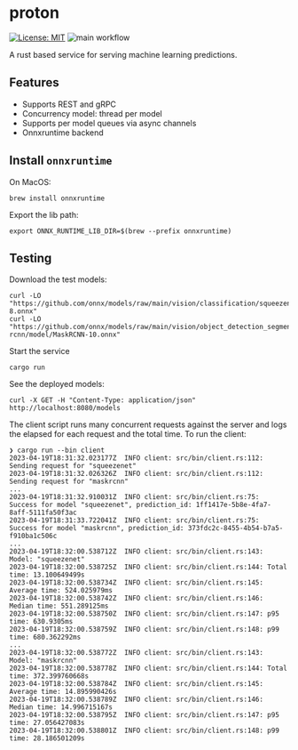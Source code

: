 # proton

[![License: MIT](https://img.shields.io/badge/License-MIT-yellow.svg)](https://opensource.org/licenses/MIT)
![main workflow](https://github.com/martinabeleda/proton/actions/workflows/rust.yml/badge.svg)

A rust based service for serving machine learning predictions.

## Features

- Supports REST and gRPC
- Concurrency model: thread per model
- Supports per model queues via async channels
- Onnxruntime backend

## Install `onnxruntime`

On MacOS:

```shell
brew install onnxruntime
```

Export the lib path:

```shell
export ONNX_RUNTIME_LIB_DIR=$(brew --prefix onnxruntime)
```

## Testing

Download the test models:

```shell
curl -LO "https://github.com/onnx/models/raw/main/vision/classification/squeezenet/model/squeezenet1.0-8.onnx"
curl -LO "https://github.com/onnx/models/raw/main/vision/object_detection_segmentation/mask-rcnn/model/MaskRCNN-10.onnx"
```

Start the service

```shell
cargo run
```

See the deployed models:

```shell
curl -X GET -H "Content-Type: application/json" http://localhost:8080/models
```

The client script runs many concurrent requests against the server and logs the elapsed for each
request and the total time. To run the client:

```shell
❯ cargo run --bin client
2023-04-19T18:31:32.023177Z  INFO client: src/bin/client.rs:112: Sending request for "squeezenet"
2023-04-19T18:31:32.026326Z  INFO client: src/bin/client.rs:112: Sending request for "maskrcnn"
...
2023-04-19T18:31:32.910031Z  INFO client: src/bin/client.rs:75: Success for model "squeezenet", prediction_id: 1ff1417e-5b8e-4fa7-8aff-5111fa50f3ac
2023-04-19T18:31:33.722041Z  INFO client: src/bin/client.rs:75: Success for model "maskrcnn", prediction_id: 373fdc2c-8455-4b54-b7a5-f910ba1c506c
...
2023-04-19T18:32:00.538712Z  INFO client: src/bin/client.rs:143: Model: "squeezenet"
2023-04-19T18:32:00.538725Z  INFO client: src/bin/client.rs:144: Total time: 13.100649499s
2023-04-19T18:32:00.538734Z  INFO client: src/bin/client.rs:145: Average time: 524.025979ms
2023-04-19T18:32:00.538742Z  INFO client: src/bin/client.rs:146: Median time: 551.289125ms
2023-04-19T18:32:00.538750Z  INFO client: src/bin/client.rs:147: p95 time: 630.9305ms
2023-04-19T18:32:00.538759Z  INFO client: src/bin/client.rs:148: p99 time: 680.362292ms
...
2023-04-19T18:32:00.538772Z  INFO client: src/bin/client.rs:143: Model: "maskrcnn"
2023-04-19T18:32:00.538778Z  INFO client: src/bin/client.rs:144: Total time: 372.399760668s
2023-04-19T18:32:00.538784Z  INFO client: src/bin/client.rs:145: Average time: 14.895990426s
2023-04-19T18:32:00.538789Z  INFO client: src/bin/client.rs:146: Median time: 14.996715167s
2023-04-19T18:32:00.538795Z  INFO client: src/bin/client.rs:147: p95 time: 27.056427083s
2023-04-19T18:32:00.538801Z  INFO client: src/bin/client.rs:148: p99 time: 28.186501209s
```
